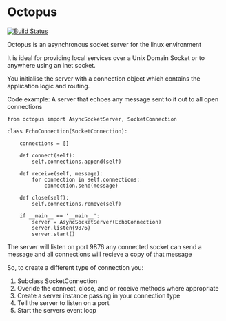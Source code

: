 Octopus
=======

[![Build Status](https://travis-ci.org/aychedee/octopus.svg?branch=master)](https://travis-ci.org/aychedee/octopus)

Octopus is an asynchronous socket server for the linux environment

It is ideal for providing local services over a Unix Domain Socket or to 
anywhere using an inet socket.

You initialise the server with a connection object which contains the
application logic and routing. 

Code example: A server that echoes any message sent to it out to all open
connections

    from octopus import AsyncSocketServer, SocketConnection

    class EchoConnection(SocketConnection):
        
        connections = []

        def connect(self):
            self.connections.append(self)

        def receive(self, message):
            for connection in self.connections:
                connection.send(message)

        def close(self):
            self.connections.remove(self)
        
        if __main__ == '__main__':
            server = AsyncSocketServer(EchoConnection)
            server.listen(9876)
            server.start()

The server will listen on port 9876 any connected socket can send a message
and all connections will recieve a copy of that message
    
So, to create a different type of connection you:

1. Subclass SocketConnection
2. Overide the connect, close, and or receive methods where appropriate
3. Create a server instance passing in your connection type
4. Tell the server to listen on a port
5. Start the servers event loop
